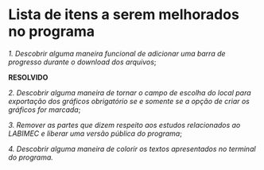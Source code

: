 # **Lista de itens a serem melhorados no programa**

_1. Descobrir alguma maneira funcional de adicionar uma barra de progresso durante o download dos arquivos_;

  **RESOLVIDO**
  
_2. Descobrir alguma maneira de tornar o campo de escolha do local para exportação dos gráficos obrigatório se e somente se a opção de criar os gráficos for marcada_;

_3. Remover as partes que dizem respeito aos estudos relacionados ao LABIMEC e liberar uma versão pública do programa_;

_4. Descobrir alguma maneira de colorir os textos apresentados no terminal do programa._
